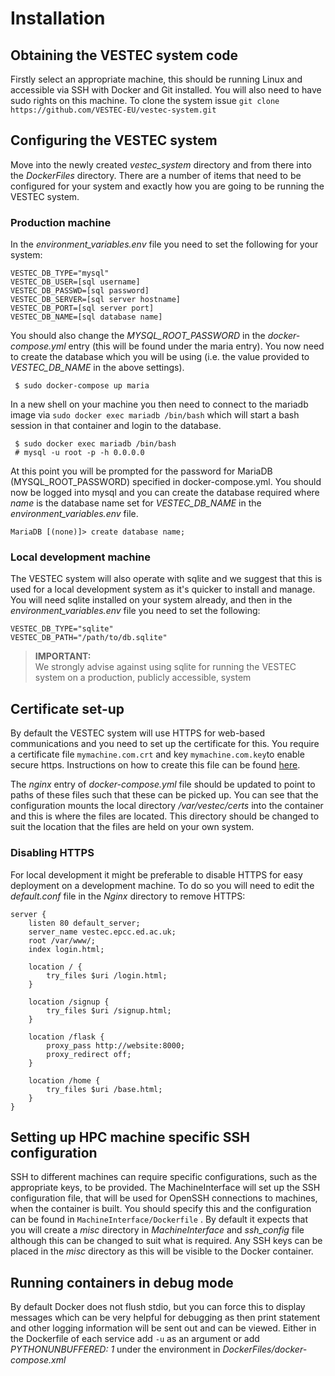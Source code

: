 # Installation

## Obtaining the VESTEC system code

Firstly select an appropriate machine, this should be running Linux and accessible via SSH with Docker and Git installed. You will also need to have sudo rights on this machine. To clone the system issue `git clone https://github.com/VESTEC-EU/vestec-system.git`

## Configuring the VESTEC system

Move into the newly created _vestec_system_ directory and from there into the _DockerFiles_ directory. There are a number of items that need to be configured for your system and exactly how you are going to be running the VESTEC system. 

### Production machine

In the _environment_variables.env_ file you need to set the following for your system:

```
VESTEC_DB_TYPE="mysql"
VESTEC_DB_USER=[sql username]
VESTEC_DB_PASSWD=[sql password]
VESTEC_DB_SERVER=[sql server hostname]
VESTEC_DB_PORT=[sql server port]
VESTEC_DB_NAME=[sql database name]
```

You should also change the _MYSQL_ROOT_PASSWORD_ in the _docker-compose.yml_ entry (this will be found under the maria entry). You now need to create the database which you will be using (i.e. the value provided to _VESTEC_DB_NAME_ in the above settings). 

``` 
 $ sudo docker-compose up maria
```

In a new shell on your machine you then need to connect to the mariadb image via `sudo docker exec mariadb /bin/bash` which will start a bash session in that container and login to the database.

``` 
 $ sudo docker exec mariadb /bin/bash
 # mysql -u root -p -h 0.0.0.0
```

At this point you will be prompted for the password for MariaDB (MYSQL_ROOT_PASSWORD) specified in docker-compose.yml. You should now be logged into mysql and you can create the database required where _name_ is the database name set for _VESTEC_DB_NAME_ in the _environment_variables.env_ file.

```
MariaDB [(none)]> create database name;
```

### Local development machine

The VESTEC system will also operate with sqlite and we suggest that this is used for a local development system as it's quicker to install and manage. You will need sqlite installed on your system already, and then in the _environment_variables.env_ file you need to set the following:

```
VESTEC_DB_TYPE="sqlite"
VESTEC_DB_PATH="/path/to/db.sqlite"
```


>**IMPORTANT:**  
> We strongly advise against using sqlite for running the VESTEC system on a production, publicly accessible, system

## Certificate set-up

By default the VESTEC system will use HTTPS for web-based communications and you need to set up the certificate for this. You require a certificate file `mymachine.com.crt` and key `mymachine.com.key`to enable secure https. Instructions on how to create this file can be found [here](https://docs.nginx.com/nginx/admin-guide/security-controls/configuring-http-basic-authentication/). 

The _nginx_ entry of _docker-compose.yml_ file should be updated to point to paths of these files such that these can be picked up. You can see that the configuration mounts the local directory _/var/vestec/certs_ into the container and this is where the files are located. This directory should be changed to suit the location that the files are held on your own system.

### Disabling HTTPS

For local development it might be preferable to disable HTTPS for easy deployment on a development machine. To do so you will need to edit the _default.conf_ file in the _Nginx_ directory to remove HTTPS:

```
server {
    listen 80 default_server;
    server_name vestec.epcc.ed.ac.uk;
    root /var/www/;
    index login.html;

    location / {
        try_files $uri /login.html;
    }

    location /signup {
        try_files $uri /signup.html;
    }

    location /flask {
        proxy_pass http://website:8000;
        proxy_redirect off;
    }

    location /home {
        try_files $uri /base.html;
    }
}
```

## Setting up HPC machine specific SSH configuration
SSH to different machines can require specific configurations, such as the appropriate keys, to be provided. The MachineInterface will set up the SSH configuration file, that will be used for OpenSSH connections to machines, when the container is built. You should specify this and the configuration can be found in `MachineInterface/Dockerfile` . By default it expects that you will create a _misc_ directory in _MachineInterface_ and _ssh_config_ file although this can be changed to suit what is required. Any SSH keys can be placed in the _misc_ directory as this will be visible to the Docker container.

## Running containers in debug mode

By default Docker does not flush stdio, but you can force this to display messages which can be very helpful for debugging as then print statement and other logging information will be sent out and can be viewed. Either in the Dockerfile of each service add `-u` as an argument or add _PYTHONUNBUFFERED: 1_ under the environment in _DockerFiles/docker-compose.xml_
